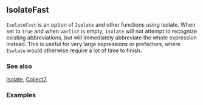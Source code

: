 ## IsolateFast

`IsolateFast` is an option of `Isolate` and other functions using Isolate. When set to `True` and when `varlist` is empty, `Isolate` will not attempt to recognize existing abbreviations, but will immediately abbreviate the whole expression instead. This is useful for very large expressions or prefactors, where
`Isolate` would otherwise require a lot of time to finish.

### See also

[Isolate](Isolate), [Collect2](Collect2).

### Examples